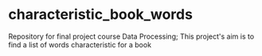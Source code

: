 # characteristic_book_words
Repository for final project course Data Processing; This project's aim is to find a list of words characteristic for a book
